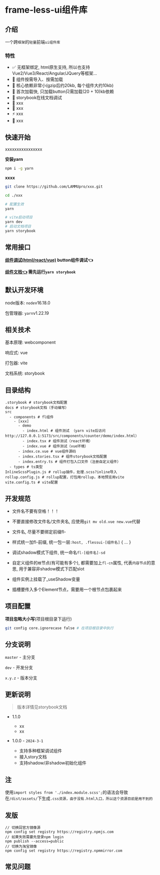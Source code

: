 # frame-less-ui组件库

## 介绍

一个跨`框架`的`轻量`前端`ui组件库`

### 特性

- ✅ 无框架绑定, html原生支持, 所以也支持Vue2/Vue3/React/Angular/JQuery等框架...
- 🧙‍ 组件按需导入、按需加载
- 🔋 核心依赖非常小(gzip后约20kb, 每个组件大约10kb)
- 🐎 首次加载快, 只加载button只需加载(20 + 10)kb依赖
- 🍃 storybook在线文档调试
- 🐻 xxx
- 🥃 xxx
- ⚡️ xxx
- 👀 xxx

## 快速开始

xxxxxxxxxxxxxxxx

**安装yarn**

```sh
npm i -g yarn
```

**xxxx**

```sh
git clone https://github.com/LAMMUpro/xxx.git

cd ./xxx

# 配置生效
yarn

# vite启动项目
yarn dev 
# 启动文档项目
yarn storybook 
```

## 常用接口

**[组件调试(html/react/vue)](http://localhost:5173/src/components/button/demo/index.html) button组件调试👈**

**[组件文档👈](http://localhost:6008/) 需先运行`yarn storybook`**

## 默认开发环境

node版本: `node`v16.18.0

包管理器: `yarn`v1.22.19

## 相关技术

基本原理: webcomponent

响应式: vue

打包器: vite

文档系统: storybook


## 目录结构
```SH
.storybook # storybook文档配置
docs # storybook文档（手动编写）
src
  - components # fl组件
    - [xxx]
      - demo 
        - index.html # 组件测试 （yarn vite后访问 http://127.0.0.1:5173/src/components/counter/demo/index.html）
        - index.tsx # 组件测试（react环境）
        - index.vue # 组件测试（vue环境）
      - index.ce.vue # vue组件源码
      - index.stories.tsx # 组件storybook文档配置
      - index.entry.ts # 组件打包入口文件（注册自定义组件）
  - types # ts类型
InlineScssPlugin.js # rollup插件，处理.scss?inline导入
rollup.config.js # rollup配置，打包用rollup，本地预览用vite
vite.config.ts # vite配置
```

## 开发规范

- 文件名不要有空格！！！

- 不要直接修改文件名/文件夹名, 应使用`git mv old.vue new.vue`代替

- 文件名, 尽量不要绑定前缀fl-

- 样式统一加fl-前缀, 统一包一层`:host, .flessui-[组件名]` { ... }

- 调试shadow模式下组件, 统一命名`fl-[组件名]-sd`

- 自定义组件的`根`节点(有可能有多个), 都需要加上`fl-cn`属性, 代表`内容节点`的意思, 用于兼容非shadow模式下匹配slot

- 组件实例上挂载了_useShadow变量

- 插槽要传入多个Element节点，需要用一个根节点包裹起来

## 项目配置

**项目忽略大小写**(项目根目录下运行)

```sh
git config core.ignorecase false # 在项目根目录中执行
```

## 分支说明

`master` - 主分支

`dev` - 开发分支

`x.y.z` - 版本分支

## 更新说明
> 版本详情见storybook文档

- 1.1.0
  - xx
  - xx

- 1.0.0 - `2024-3-1`
  - 支持多种框架调试组件
  - 接入story文档
  - 支持shadow/非shadow初始化组件


## 注

使用`import styles from './index.module.scss';`的语法会导致在`/dist/assets/`下生成`.css资源，由于没有.html入口，所以这个资源目前是用不到的`

## 发版
```tsx
// 切换回官方镜像源
npm config set registry https://registry.npmjs.com
// 如果失败需要先登录npm login
npm publish --access=public
// 切换为淘宝镜像
npm config set registry https://registry.npmmirror.com
```

## 常见问题

